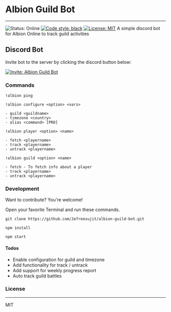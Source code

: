 # Albion Guild Bot
---
![Status: Online](https://img.shields.io/badge/Status-ONLINE-green?style=flat-square&logo=discover)
[![Code style: black](https://img.shields.io/badge/code%20style-black-000000.svg)](https://github.com/psf/black)
[![License: MIT](https://img.shields.io/badge/License-MIT-red.svg)](https://www.gnu.org/licenses/mit)
A simple discord bot for Albion Online to track guild activities

## Discord Bot

Invite bot to the server by clicking the discord button below:

[![Invite: Albion Guild Bot](https://img.shields.io/badge/Invite-Albion_Guild_Bot-blueviolet?style=for-the-badge&logo=discord)](https://discord.com/api/oauth2/authorize?client_id=799514644888289352&permissions=134425664&scope=bot)

### Commands
```
!albion ping
```
```
!albion configure <option> <vars>

- guild <guildname>
- timezone <country>
- alias <command> [PRO]
```

```
!albion player <option> <name>

- fetch <playername>
- track <playername>
- untrack <playername>
```

```
!albion guild <option> <name>

- fetch - To fetch info about a player
- track <playername>
- untrack <playername>
```



### Development

Want to contribute? You're welcome!

Open your favorite Terminal and run these commands.

```
git clone https://github.com/Jefreesujit/albion-guild-bot.git
```
```
npm install
```
```
npm start
```


#### Todos

 - Enable configuration for guild and timezone
 - Add functionality for track / untrack
 - Add support for weekly progress report
 - Auto track guild battles


### License
----
MIT
